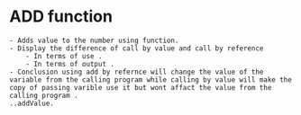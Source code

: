 # ADD function
	- Adds value to the number using function.
	- Display the difference of call by value and call by reference
		- In terms of use .
		- In terms of output .
	- Conclusion using add by refernce will change the value of the variable from the calling program while calling by value will make the copy of passing varible use it but wont affact the value from the calling program .
	..addValue.
